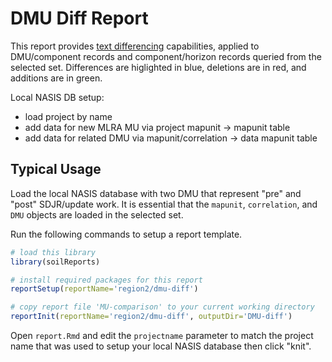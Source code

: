 # DMU Diff Report
This report provides [text differencing](https://en.wikipedia.org/wiki/Diff_utility) capabilities, applied to DMU/component records and component/horizon records queried from the selected set. Differences are higlighted in blue, deletions are in red, and additions are in green.

Local NASIS DB setup: 
   * load project by name
   * add data for new MLRA MU via project mapunit -> mapunit table
   * add data for related DMU via mapunit/correlation -> data mapunit table

## Typical Usage
Load the local NASIS database with two DMU that represent "pre" and "post" SDJR/update work. It is essential that the `mapunit`, `correlation`, and `DMU` objects are loaded in the selected set.

Run the following commands to setup a report template.
```r
# load this library
library(soilReports)

# install required packages for this report
reportSetup(reportName='region2/dmu-diff')

# copy report file 'MU-comparison' to your current working directory
reportInit(reportName='region2/dmu-diff', outputDir='DMU-diff')
```

Open `report.Rmd` and edit the `projectname` parameter to match the project name that was used to setup your local NASIS database then click "knit".
